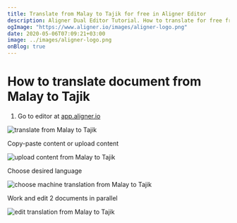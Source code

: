 ```yaml
---
title: Translate from Malay to Tajik for free in Aligner Editor
description: Aligner Dual Editor Tutorial. How to translate for free from Malay to Tajik. Aligner is multilingual document management platform. 
ogImage: "https://www.aligner.io/images/aligner-logo.png"
date: 2020-05-06T07:09:21+03:00
image: ../images/aligner-logo.png
onBlog: true
---
```


# How to translate document from Malay to Tajik

1. Go to editor at [app.aligner.io](https://app.aligner.io "Aligner App web page")

![translate from Malay to Tajik](../aligner-blank-editor.png "translate from Malay to Tajik")

Copy-paste content or upload content

![upload content from Malay to Tajik](../aligner-uploaded-document.png "upload content from Malay to Tajik")

Choose desired language

![choose machine translation from Malay to Tajik](../aligner-language-dropdown.png "choose machine translation from Malay to Tajik")

Work and edit 2 documents in parallel

![edit translation from Malay to Tajik](../aligner-double-sitded-editor.png "edit translation from Malay to Tajik")

